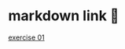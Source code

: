 

# markdown link 🐼

[exercise 01](https://github.com/LiuYashion/amateur-study/blob/master/practice-001/index.md)
